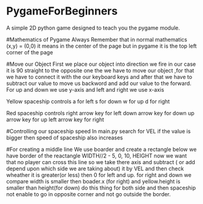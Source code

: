 # PygameForBeginners
A simple 2D python game designed to teach you the pygame module.

#Mathematics of Pygame
Always Remember that in normal mathematics (x,y) = (0,0) it means in the center of the page but in pygame it is the top left corner of the page 

#Move our Object
First we place our object into direction we fire in our case it is 90 straight to the opposite one the we have to move our object ,for that we have to connect it with the our keyboard keys and after that we have to subtract our value to move us backword and add our value to the forward. For up and down we use y-axis and left and right we use x-axis

Yellow spaceship controls
a for left
s for down
w for up
d for right

Red spaceship controls
right arrow key for left
down arrow key for down
up arrow key for up
left arrow key for right

#Controlling our spaceship speed
In main.py search for VEL if the value is bigger then speed of spaceship also increases

#For creating a middle line
We use boarder and create a rectangle below we have border of the reactangle
WIDTH//2 - 5, 0, 10, HEIGHT
now we want that no player can cross this line so we take there axis and subtract ( or add depend upon which side we are taking about) it by VEL and then check wheather it is greater(or less) then 0 for left and up. for right and down we compare width is smaller then boader.x (for right) and yellow.height is smaller than height(for down) 
do this thing for both side and then spaceship not enable to go in opposite corner and not go outside the border.



